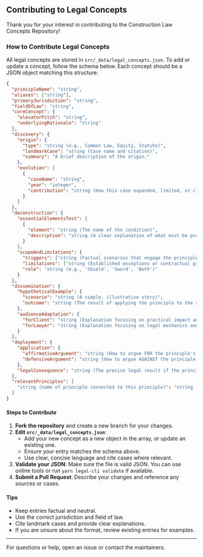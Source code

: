 ## Contributing to Legal Concepts

Thank you for your interest in contributing to the Construction Law Concepts Repository!

### How to Contribute Legal Concepts

All legal concepts are stored in `src/_data/legal_concepts.json`. To add or update a concept, follow the schema below. Each concept should be a JSON object matching this structure:

```json
{
  "principleName": "string",
  "aliases": ["string"],
  "primaryJurisdiction": "string",
  "fieldOfLaw": "string",
  "coreConcept": {
    "elevatorPitch": "string",
    "underlyingRationale": "string"
  },
  "discovery": {
    "origin": {
      "type": "string (e.g., Common Law, Equity, Statute)",
      "landmarkCase": "string (Case name and citation)",
      "summary": "A brief description of the origin."
    },
    "evolution": [
      {
        "caseName": "string",
        "year": "integer",
        "contribution": "string (How this case expanded, limited, or clarified the principle)."
      }
    ]
  },
  "deconstruction": {
    "essentialElementsTest": [
      {
        "element": "string (The name of the condition)",
        "description": "string (A clear explanation of what must be proven for this element.)"
      }
    ],
    "scopeAndLimitations": {
      "triggers": ["string (Factual scenarios that engage the principle)"],
      "limitations": ["string (Established exceptions or contractual provisions that can override it)"],
      "role": "string (e.g., 'Shield', 'Sword', 'Both')"
    }
  },
  "dissemination": {
    "hypotheticalExample": {
      "scenario": "string (A simple, illustrative story)",
      "outcome": "string (The result of applying the principle to the scenario)"
    },
    "audienceAdaptation": {
      "forClient": "string (Explanation focusing on practical impact and the 'bottom line')",
      "forLawyer": "string (Explanation focusing on legal mechanics and contentious points)"
    }
  },
  "deployment": {
    "application": {
      "affirmativeArgument": "string (How to argue FOR the principle's application)",
      "defensiveArgument": "string (How to argue AGAINST the principle's application)"
    },
    "legalConsequence": "string (The precise legal result if the principle is successfully applied)"
  },
  "relevantPrinciples": [
    "string (name of principle connected to this principle)": "string (How it is relevant)"
  ]
}
```

#### Steps to Contribute

1. **Fork the repository** and create a new branch for your changes.
2. **Edit `src/_data/legal_concepts.json`**:
   - Add your new concept as a new object in the array, or update an existing one.
   - Ensure your entry matches the schema above.
   - Use clear, concise language and cite cases where relevant.
3. **Validate your JSON**: Make sure the file is valid JSON. You can use online tools or run `yarn legal-cli validate` if available.
4. **Submit a Pull Request**: Describe your changes and reference any sources or cases.

#### Tips

- Keep entries factual and neutral.
- Use the correct jurisdiction and field of law.
- Cite landmark cases and provide clear explanations.
- If you are unsure about the format, review existing entries for examples.

---
For questions or help, open an issue or contact the maintainers.
